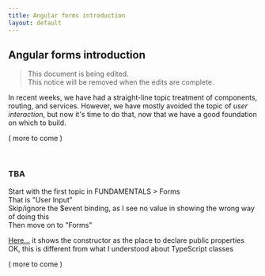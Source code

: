 ```yaml
---
title: Angular forms introduction
layout: default
---
```


## Angular forms introduction

> This document is being edited.  
> This notice will be removed when the edits are complete.  

In recent weeks, we have had a straight-line topic treatment of components, routing, and services. However, we have mostly avoided the topic of *user interaction*, but now it's time to do that, now that we have a good foundation on which to build. 

( more to come )

<br>

### TBA

Start with the first topic in FUNDAMENTALS > Forms  
That is "User Input"  
Skip/ignore the $event binding, as I see no value in showing the wrong way of doing this  
Then move on to "Forms"  

[Here...](https://angular.io/guide/forms#create-the-hero-model-class) it shows the constructor as the place to declare public properties  
OK, this is different from what I understood about TypeScript classes  


( more to come ) 

<br>

